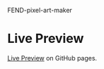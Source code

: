 FEND-pixel-art-maker

# Live Preview
[Live Preview](https://ccincapital.github.io/FEND-pixel-art-maker/) on GitHub pages.
